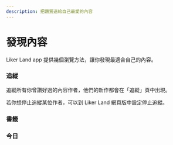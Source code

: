 ```yaml
---
description: 把讚賞送給自己最愛的內容
---
```


# 發現內容

Liker Land app 提供幾個瀏覽方法，讓你發現最適合自己的內容。

### 追縱

追縱所有你曾讚好過的內容作者，他們的新作都會在「追縱」頁中出現。

若你想停止追縱某位作者，可以到 Liker Land 網頁版中設定停止追縱。

### 書籤

### 今日





